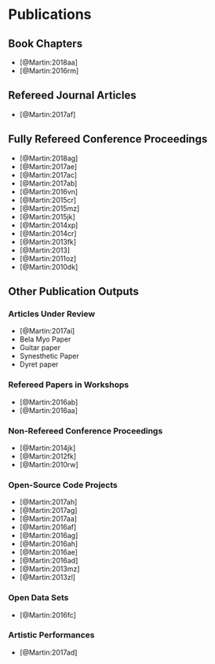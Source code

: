 # Publications

<!-- ## Authored books  -->

<!-- None -->

<!-- ## Edited books  -->

<!-- None -->

## Book Chapters 

- [@Martin:2018aa]
- [@Martin:2016rm]

## Refereed Journal Articles

- [@Martin:2017af]


## Fully Refereed Conference Proceedings 

- [@Martin:2018ag]
- [@Martin:2017ae]
- [@Martin:2017ac]
- [@Martin:2017ab]
- [@Martin:2016vn]
- [@Martin:2015cr]
- [@Martin:2015mz]
- [@Martin:2015jk]
- [@Martin:2014xp]
- [@Martin:2014cr]
- [@Martin:2013fk]
- [@Martin:2013]
- [@Martin:2011oz]
- [@Martin:2010dk]

## Other Publication Outputs

### Articles Under Review

- [@Martin:2017ai]
- Bela Myo Paper
- Guitar paper
- Synesthetic Paper
- Dyret paper

### Refereed Papers in Workshops

- [@Martin:2016ab]
- [@Martin:2016aa]

### Non-Refereed Conference Proceedings

- [@Martin:2014jk]
- [@Martin:2012fk]
- [@Martin:2010rw]

### Open-Source Code Projects

- [@Martin:2017ah]
- [@Martin:2017ag]
- [@Martin:2017aa]
- [@Martin:2016af]
- [@Martin:2016ag]
- [@Martin:2016ah]
- [@Martin:2016ae]
- [@Martin:2016ad]
- [@Martin:2013mz]
- [@Martin:2013zl]

### Open Data Sets

- [@Martin:2016fc]

### Artistic Performances

- [@Martin:2017ad]

